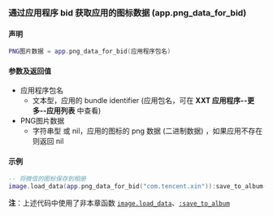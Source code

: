 ### 通过应用程序 bid 获取应用的图标数据 \(**app\.png\_data\_for\_bid**\)


#### 声明
```lua
PNG图片数据 = app.png_data_for_bid(应用程序包名)
```


#### 参数及返回值
- 应用程序包名
    - 文本型，应用的 bundle identifier \(应用包名，可在 **XXT 应用程序\-\-更多\-\-应用列表** 中查看\) 
- PNG图片数据
    - 字符串型 或 nil，应用的图标的 png 数据 (二进制数据) ，如果应用不存在则返回 nil


#### 示例  
```lua
-- 将微信的图标保存到相册
image.load_data(app.png_data_for_bid("com.tencent.xin")):save_to_album()
```
**注**：上述代码中使用了非本章函数 [`image.load_data`](/Handbook/image/image.load_data.md)、[`:save_to_album`](/Handbook/image/_save_to_album.md)

